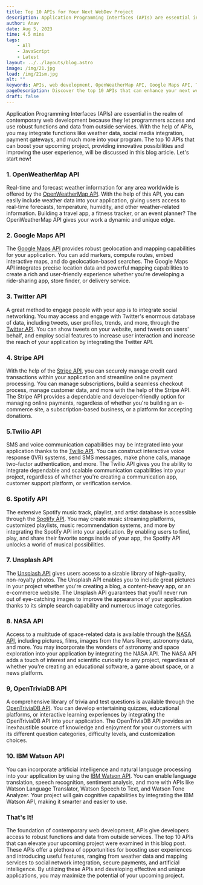 ```yaml
---
title: Top 10 APIs for Your Next WebDev Project
description: Application Programming Interfaces (APIs) are essential in the realm of contemporary web development because they let programmers access...
author: Anav
date: Aug 5, 2023
time: 4.5 mins
tags:
    - All
    - JavaScript
    - Latest
layout: ../../layouts/blog.astro
image: /img/21.jpg
load: /img/21sm.jpg
alt: ""
keywords: APIs, web development, OpenWeatherMap API, Google Maps API, Twitter API, Stripe API, Twilio API, Spotify API, Unsplash API, NASA API, OpenTriviaDB API, IBM Watson API, weather data, geolocation, social media integration, payment processing, communication capabilities, music streaming, image library, space-related data, trivia questions, artificial intelligence, natural language processing.
pageDescription: Discover the top 10 APIs that can enhance your next web development project like the real-time weather data OpenWeatherMap API.
draft: false
---
```


Application Programming Interfaces (APIs) are essential in the realm of contemporary web development because they let programmers access and use robust functions and data from outside services. With the help of APIs, you may integrate functions like weather data, social media integration, payment gateways, and much more into your program. The top 10 APIs that can boost your upcoming project, providing innovative possibilities and improving the user experience, will be discussed in this blog article. Let's start now!

### 1. OpenWeatherMap API 

Real-time and forecast weather information for any area worldwide is offered by the [OpenWeatherMap API](https://openweathermap.org/api). With the help of this API, you can easily include weather data into your application, giving users access to real-time forecasts, temperature, humidity, and other weather-related information. Building a travel app, a fitness tracker, or an event planner? The OpenWeatherMap API gives your work a dynamic and unique edge.

### 2. Google Maps API 

The [Google Maps API](https://developers.google.com/maps) provides robust geolocation and mapping capabilities for your application. You can add markers, compute routes, embed interactive maps, and do geolocation-based searches. The Google Maps API integrates precise location data and powerful mapping capabilities to create a rich and user-friendly experience whether you're developing a ride-sharing app, store finder, or delivery service.

### 3. Twitter API 

A great method to engage people with your app is to integrate social networking. You may access and engage with Twitter's enormous database of data, including tweets, user profiles, trends, and more, through the [Twitter API](https://developer.twitter.com/en/docs/twitter-api). You can show tweets on your website, send tweets on users' behalf, and employ social features to increase user interaction and increase the reach of your application by integrating the Twitter API.

### 4. Stripe API 

With the help of the [Stripe API](https://stripe.com/docs/api), you can securely manage credit card transactions within your application and streamline online payment processing. You can manage subscriptions, build a seamless checkout process, manage customer data, and more with the help of the Stripe API. The Stripe API provides a dependable and developer-friendly option for managing online payments, regardless of whether you're building an e-commerce site, a subscription-based business, or a platform for accepting donations.

### 5.Twilio API 

SMS and voice communication capabilities may be integrated into your application thanks to the [Twilio API](https://www.twilio.com/docs/api). You can construct interactive voice response (IVR) systems, send SMS messages, make phone calls, manage two-factor authentication, and more. The Twilio API gives you the ability to integrate dependable and scalable communication capabilities into your project, regardless of whether you're creating a communication app, customer support platform, or verification service.

### 6. Spotify API

The extensive Spotify music track, playlist, and artist database is accessible through the [Spotify API](https://developer.spotify.com/documentation/web-api). You may create music streaming platforms, customized playlists, music recommendation systems, and more by integrating the Spotify API into your application. By enabling users to find, play, and share their favorite songs inside of your app, the Spotify API unlocks a world of musical possibilities.

### 7. Unsplash API 

The [Unsplash API](https://unsplash.com/developers) gives users access to a sizable library of high-quality, non-royalty photos. The Unsplash API enables you to include great pictures in your project whether you're creating a blog, a content-heavy app, or an e-commerce website. The Unsplash API guarantees that you'll never run out of eye-catching images to improve the appearance of your application thanks to its simple search capability and numerous image categories.

### 8. NASA API

Access to a multitude of space-related data is available through the [NASA API](https://api.nasa.gov/), including pictures, films, images from the Mars Rover, astronomy data, and more. You may incorporate the wonders of astronomy and space exploration into your application by integrating the NASA API. The NASA API adds a touch of interest and scientific curiosity to any project, regardless of whether you're creating an educational software, a game about space, or a news platform.

### 9, OpenTriviaDB API 

A comprehensive library of trivia and test questions is available through the [OpenTriviaDB API](https://opentdb.com/api_config.php). You can develop entertaining quizzes, educational platforms, or interactive learning experiences by integrating the OpenTriviaDB API into your application. The OpenTriviaDB API provides an inexhaustible source of knowledge and enjoyment for your customers with its different question categories, difficulty levels, and customization choices.

### 10. IBM Watson API 

You can incorporate artificial intelligence and natural language processing into your application by using the [IBM Watson API](https://developer.ibm.com/components/watson-apis/). You can enable language translation, speech recognition, sentiment analysis, and more with APIs like Watson Language Translator, Watson Speech to Text, and Watson Tone Analyzer. Your project will gain cognitive capabilities by integrating the IBM Watson API, making it smarter and easier to use.

### That's It!

The foundation of contemporary web development, APIs give developers access to robust functions and data from outside services. The top 10 APIs that can elevate your upcoming project were examined in this blog post. These APIs offer a plethora of opportunities for boosting user experiences and introducing useful features, ranging from weather data and mapping services to social network integration, secure payments, and artificial intelligence. By utilizing these APIs and developing effective and unique applications, you may maximize the potential of your upcoming project.






